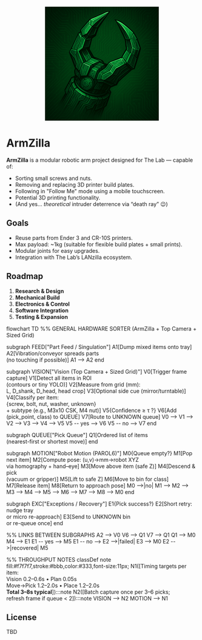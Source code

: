 <p align="center">
  <img src="media/armzilla_claw.png" alt="ArmZilla Claw" width="300">
</p>

# ArmZilla

**ArmZilla** is a modular robotic arm project designed for The Lab — capable of:
- Sorting small screws and nuts.
- Removing and replacing 3D printer build plates.
- Following in "Follow Me" mode using a mobile touchscreen.
- Potential 3D printing functionality.
- (And yes… *theoretical* intruder deterrence via “death ray” 😉)

## Goals
- Reuse parts from Ender 3 and CR-10S printers.
- Max payload: ~1kg (suitable for flexible build plates + small prints).
- Modular joints for easy upgrades.
- Integration with The Lab’s LANzilla ecosystem.

## Roadmap
1. **Research & Design**
2. **Mechanical Build**
3. **Electronics & Control**
4. **Software Integration**
5. **Testing & Expansion**

flowchart TD
  %% GENERAL HARDWARE SORTER (ArmZilla + Top Camera + Sized Grid)

  subgraph FEED["Part Feed / Singulation"]
    A1[Dump mixed items onto tray]
    A2[Vibration/conveyor spreads parts<br/>(no touching if possible)]
    A1 --> A2
  end

  subgraph VISION["Vision (Top Camera + Sized Grid)"]
    V0[Trigger frame capture]
    V1[Detect all items in ROI<br/>(contours or tiny YOLO)]
    V2[Measure from grid (mm):<br/>L, D_shank, D_head, head crop]
    V3[Optional side cue (mirror/turntable)]
    V4[Classify per item:<br/>{screw, bolt, nut, washer, unknown}<br/>+ subtype (e.g., M3x10 CSK, M4 nut)]
    V5{Confidence ≥ τ ?}
    V6[Add (pick_point, class) to QUEUE]
    V7[Route to UNKNOWN queue]
    V0 --> V1 --> V2 --> V3 --> V4 --> V5
    V5 -- yes --> V6
    V5 -- no --> V7
  end

  subgraph QUEUE["Pick Queue"]
    Q1[Ordered list of items<br/>(nearest-first or shortest move)]
  end

  subgraph MOTION["Robot Motion (PAROL6)"]
    M0{Queue empty?}
    M1[Pop next item]
    M2[Compute pose: (u,v)->mm->robot XYZ<br/>via homography + hand–eye]
    M3[Move above item (safe Z)]
    M4[Descend & pick<br/>(vacuum or gripper)]
    M5[Lift to safe Z]
    M6[Move to bin for class]
    M7[Release item]
    M8[Return to approach pose]
    M0 -->|no| M1 --> M2 --> M3 --> M4 --> M5 --> M6 --> M7 --> M8 --> M0
  end

  subgraph EXC["Exceptions / Recovery"]
    E1{Pick success?}
    E2[Short retry: nudge tray<br/>or micro re-approach]
    E3[Send to UNKNOWN bin<br/>or re-queue once]
  end

  %% LINKS BETWEEN SUBGRAPHS
  A2 --> V0
  V6 --> Q1
  V7 --> Q1
  Q1 --> M0
  M4 --> E1
  E1 -- yes --> M5
  E1 -- no --> E2 -->|failed| E3 --> M0
  E2 -->|recovered| M5

  %% THROUGHPUT NOTES
  classDef note fill:#f7f7f7,stroke:#bbb,color:#333,font-size:11px;
  N1([Timing targets per item:<br/>Vision 0.2–0.6s • Plan 0.05s<br/>Move→Pick 1.2–2.0s • Place 1.2–2.0s<br/><b>Total 3–8s typical</b>]):::note
  N2([Batch capture once per 3–6 picks;<br/>refresh frame if queue < 2]):::note
  VISION --> N2
  MOTION --> N1
## License
TBD
